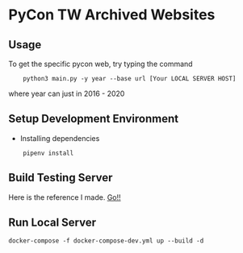 # PyCon TW Archived Websites

## Usage

To get the specific pycon web, try typing the command

```
    python3 main.py -y year --base url [Your LOCAL SERVER HOST]
```

where year can just in 2016 - 2020

## Setup Development Environment
- Installing dependencies
```
    pipenv install
```

## Build Testing Server

Here is the reference I made. [Go!!](https://mozixreality.github.io/Blog/featured/D20210503)

## Run Local Server

```
docker-compose -f docker-compose-dev.yml up --build -d
```
